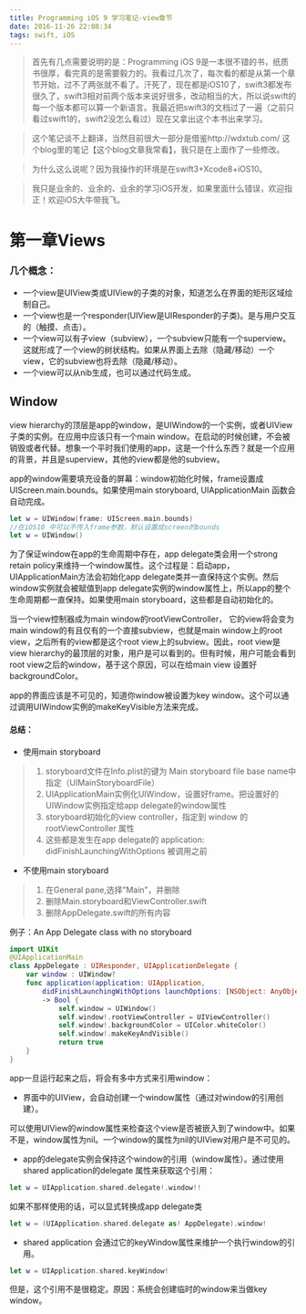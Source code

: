 ```yaml
---
title: Programming iOS 9 学习笔记-view章节
date: 2016-11-26 22:08:34
tags: swift, iOS
---
```



>   首先有几点需要说明的是：Programming iOS 9是一本很不错的书，纸质书很厚，看完真的是需要毅力的。我看过几次了，每次看的都是从第一个章节开始，过不了两张就不看了。汗死了，现在都是iOS10了，swift3都发布很久了，swift3相对前两个版本来说好很多，改动相当的大，所以说swift的每一个版本都可以算一个新语言。我最近把swift3的文档过了一遍（之前只看过swift1的，swift2没怎么看过）现在又拿出这个本书出来学习。

>   这个笔记谈不上翻译，当然目前很大一部分是借鉴http://wdxtub.com/ 这个blog里的笔记【这个blog文章我常看】，我只是在上面作了一些修改。

> 为什么这么说呢？因为我操作的环境是在swift3+Xcode8+iOS10。

> 我只是业余的、业余的、业余的学习iOS开发，如果里面什么错误，欢迎指正！欢迎iOS大牛带我飞。

# 第一章Views

### 几个概念：

* 一个view是UIView类或UIView的子类的对象，知道怎么在界面的矩形区域绘制自己。
* 一个view也是一个responder(UIView是UIResponder的子类)。是与用户交互的（触摸、点击）。
* 一个view可以有子view（subview），一个subview只能有一个superview。这就形成了一个view的树状结构。如果从界面上去除（隐藏/移动）一个view，它的subview也将去除（隐藏/移动）。
* 一个view可以从nib生成，也可以通过代码生成。

## Window
view hierarchy的顶层是app的window，是UIWindow的一个实例，或者UIView子类的实例。在应用中应该只有一个main window。在启动的时候创建，不会被销毁或者代替。想象一个平时我们使用的app，这是一个什么东西？就是一个应用的背景，并且是superview，其他的view都是他的subview。

app的window需要填充设备的屏幕：window初始化时候，frame设置成UIScreen.main.bounds。如果使用main storyboard, UIApplicationMain 函数会自动完成。

```swift
let w = UIWindow(frame: UIScreen.main.bounds)
//在iOS10 中可以不传入frame参数，默认设置成screen的bounds
let w = UIWindow()
```

为了保证window在app的生命周期中存在，app delegate类会用一个strong retain policy来维持一个window属性。这个过程是：启动app，UIApplicationMain方法会初始化app delegate类并一直保持这个实例。然后window实例就会被赋值到app delegate实例的window属性上，所以app的整个生命周期都一直保持。如果使用main storyboard，这些都是自动初始化的。

当一个view控制器成为main window的rootViewController， 它的view将会变为main window的有且仅有的一个直接subview，也就是main window上的root view，之后所有的view都是这个root view上的subview。因此，root view是view hierarchy的最顶层的对象，用户是可以看到的。但有时候，用户可能会看到root view之后的window，基于这个原因，可以在给main view 设置好backgroundColor。

app的界面应该是不可见的，知道你window被设置为key window。这个可以通过调用UIWindow实例的makeKeyVisible方法来完成。

#### 总结：
* 使用main storyboard

> 1. storyboard文件在Info.plist的键为 Main storyboard file base name中指定（UIMainStoryboardFile）
> 2. UIApplicationMain实例化UIWindow，设置好frame。把设置好的UIWindow实例指定给app delegate的window属性
> 3. storyboard初始化的view controller，指定到 window 的 rootViewController 属性
> 4. 这些都是发生在app delegate的 application: didFinishLaunchingWithOptions 被调用之前

* 不使用main storyboard

> 1. 在General pane,选择"Main"，并删除
> 2. 删除Main.storyboard和ViewController.swift
> 3. 删除AppDelegate.swift的所有内容

例子：An App Delegate class with no storyboard

```swift
import UIKit
@UIApplicationMain
class AppDelegate : UIResponder, UIApplicationDelegate {
    var window : UIWindow?
    func application(application: UIApplication,
        didFinishLaunchingWithOptions launchOptions: [NSObject: AnyObject]?)
        -> Bool {
            self.window = UIWindow()
            self.window!.rootViewController = UIViewController()
            self.window!.backgroundColor = UIColor.whiteColor()
            self.window!.makeKeyAndVisible()
            return true
	}
}
```

app一旦运行起来之后，将会有多中方式来引用window：

* 界面中的UIView，会自动创建一个window属性（通过对window的引用创建）。

可以使用UIView的window属性来检查这个view是否被嵌入到了window中。如果不是，window属性为nil。一个window的属性为nil的UIView对用户是不可见的。
* app的delegate实例会保持这个window的引用（window属性）。通过使用shared application的delegate 属性来获取这个引用：
```swift
let w = UIApplication.shared.delegate!.window!!
```
如果不那样使用的话，可以显式转换成app delegate类
```swift
let w = (UIApplication.shared.delegate as! AppDelegate).window!
```

* shared application 会通过它的keyWindow属性来维护一个执行window的引用。
```swift
let w = UIApplication.shared.keyWindow!
```
但是，这个引用不是很稳定。原因：系统会创建临时的window来当做key window。




